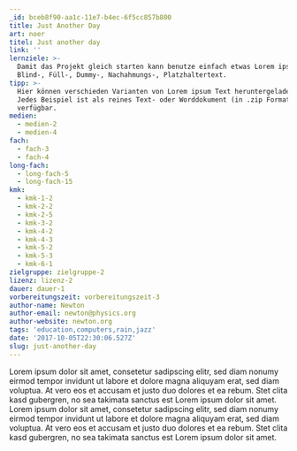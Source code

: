 ```yaml
---
_id: bceb8f90-aa1c-11e7-b4ec-6f5cc857b800
title: Just Another Day
art: noer
titel: Just another day
link: ''
lernziele: >-
  Damit das Projekt gleich starten kann benutze einfach etwas Lorem ipsum -
  Blind-, Füll-, Dummy-, Nachahmungs-, Platzhaltertext.
tipp: >-
  Hier können verschieden Varianten von Lorem ipsum Text heruntergeladen werden.
  Jedes Beispiel ist als reines Text- oder Worddokument (in .zip Format)
  verfügbar.
medien:
  - medien-2
  - medien-4
fach:
  - fach-3
  - fach-4
long-fach:
  - long-fach-5
  - long-fach-15
kmk:
  - kmk-1-2
  - kmk-2-2
  - kmk-2-5
  - kmk-3-2
  - kmk-4-2
  - kmk-4-3
  - kmk-5-2
  - kmk-5-3
  - kmk-6-1
zielgruppe: zielgruppe-2
lizenz: lizenz-2
dauer: dauer-1
vorbereitungszeit: vorbereitungszeit-3
author-name: Newton
author-email: newton@physics.org
author-website: newton.org
tags: 'education,computers,rain,jazz'
date: '2017-10-05T22:30:06.527Z'
slug: just-another-day
---
```

Lorem ipsum dolor sit amet, consetetur sadipscing elitr, sed diam nonumy eirmod tempor invidunt ut labore et dolore magna aliquyam erat, sed diam voluptua. At vero eos et accusam et justo duo dolores et ea rebum. Stet clita kasd gubergren, no sea takimata sanctus est Lorem ipsum dolor sit amet. Lorem ipsum dolor sit amet, consetetur sadipscing elitr, sed diam nonumy eirmod tempor invidunt ut labore et dolore magna aliquyam erat, sed diam voluptua. At vero eos et accusam et justo duo dolores et ea rebum. Stet clita kasd gubergren, no sea takimata sanctus est Lorem ipsum dolor sit amet.
